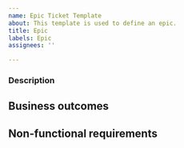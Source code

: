 ```yaml
---
name: Epic Ticket Template
about: This template is used to define an epic.
title: Epic
labels: Epic
assignees: ''

---
```


### Description

<!-- See https://scaledagileframework.com/epic/ -->

## Business outcomes

## Non-functional requirements
